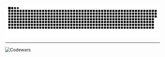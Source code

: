 <p align="center">
 <img width="600" src="assets/github-snake.svg" alt="snake"/>
</p>
<!-- ![](https://github-profile-summary-cards.vercel.app/api/cards/profile-details?username=daniilshat&theme=solarized_dark) -->


<hr>

![Codewars](https://github.r2v.ch/codewars?user=RomanS1994&top_languages=true)
